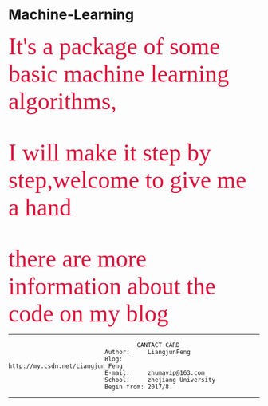 # Machine-Learning

<font color=#DC143C size=7 face="黑体">It's a package of some basic machine learning algorithms,

I will make it step by step,welcome to give me a hand

there are more information about the code on my blog</font>



-----------------------------------------------------------------------
                                        CANTACT CARD
                               Author:     LiangjunFeng
                               Blog:       http://my.csdn.net/Liangjun_Feng
                               E-mail:     zhumavip@163.com
                               School:     zhejiang University
                               Begin from: 2017/8
-----------------------------------------------------------------------
